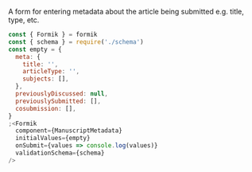 A form for entering metadata about the article being submitted e.g. title, type,
etc.

```js
const { Formik } = formik
const { schema } = require('./schema')
const empty = {
  meta: {
    title: '',
    articleType: '',
    subjects: [],
  },
  previouslyDiscussed: null,
  previouslySubmitted: [],
  cosubmission: [],
}
;<Formik
  component={ManuscriptMetadata}
  initialValues={empty}
  onSubmit={values => console.log(values)}
  validationSchema={schema}
/>
```

